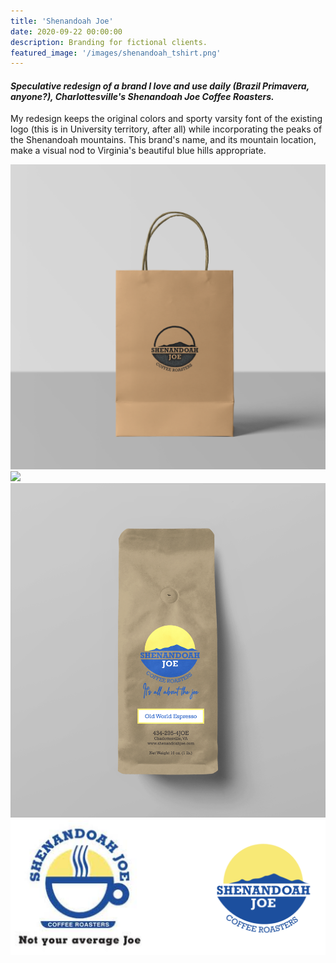```yaml
---
title: 'Shenandoah Joe'
date: 2020-09-22 00:00:00
description: Branding for fictional clients.
featured_image: '/images/shenandoah_tshirt.png'
---
```

#### <i> Speculative redesign of a brand I love and use daily 	&#40;Brazil Primavera, anyone?&#41;, Charlottesville's Shenandoah Joe Coffee Roasters. </i>

My redesign keeps the original colors and sporty varsity font of the existing logo (this is in University territory, after all) while incorporating the peaks of the Shenandoah mountains. This brand's name, and its mountain location, make a visual nod to Virginia's beautiful blue hills appropriate.

<div class="gallery" data-columns="3">
	<img src="/images/shenandoah_joe_stamp_bag.png">
	<img src="/images/shenandoah_tshirt.png">
	<img src="/images/shenandoah_coffee_pouch.png">
	<img src="/images/logo_comparison_shen.png">
</div>
